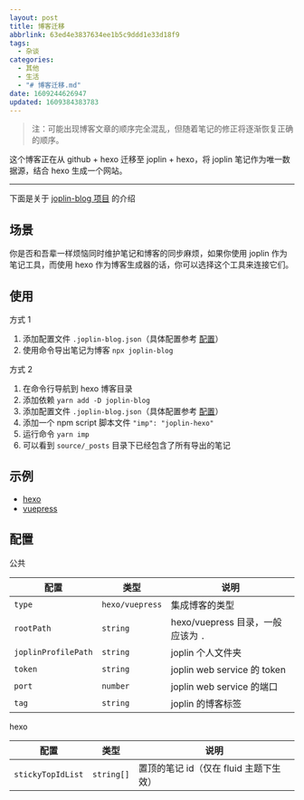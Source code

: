```yaml
---
layout: post
title: 博客迁移
abbrlink: 63ed4e3837634ee1b5c9ddd1e33d18f9
tags:
  - 杂谈
categories:
  - 其他
  - 生活
  - "# 博客迁移.md"
date: 1609244626947
updated: 1609384383783
---
```


> 注：可能出现博客文章的顺序完全混乱，但随着笔记的修正将逐渐恢复正确的顺序。

这个博客正在从 github + hexo 迁移至 joplin + hexo，将 joplin 笔记作为唯一数据源，结合 hexo 生成一个网站。

***

下面是关于 [joplin-blog 项目](http://github.com/rxliuli/joplin-blog) 的介绍

## 场景

你是否和吾辈一样烦恼同时维护笔记和博客的同步麻烦，如果你使用 joplin 作为笔记工具，而使用 hexo 作为博客生成器的话，你可以选择这个工具来连接它们。

## 使用

方式 1

1. 添加配置文件 `.joplin-blog.json`（具体配置参考 [配置](#配置)）
2. 使用命令导出笔记为博客 `npx joplin-blog`

方式 2

1. 在命令行导航到 hexo 博客目录
2. 添加依赖 `yarn add -D joplin-blog`
3. 添加配置文件 `.joplin-blog.json`（具体配置参考 [配置](#配置)）
4. 添加一个 npm script 脚本文件 `"imp": "joplin-hexo"`
5. 运行命令 `yarn imp`
6. 可以看到 `source/_posts` 目录下已经包含了所有导出的笔记

## 示例

- [hexo](https://github.com/rxliuli/joplin-blog/tree/master/tutorials/hexo-example)
- [vuepress](https://github.com/rxliuli/joplin-blog/tree/master/tutorials/vuepress-example)

## 配置

公共

| 配置                  | 类型              | 说明                         |
| ------------------- | --------------- | -------------------------- |
| `type`              | `hexo/vuepress` | 集成博客的类型                    |
| `rootPath`          | `string`        | hexo/vuepress 目录，一般应该为 `.` |
| `joplinProfilePath` | `string`        | joplin 个人文件夹               |
| `token`             | `string`        | joplin web service 的 token |
| `port`              | `number`        | joplin web service 的端口     |
| `tag`               | `string`        | joplin 的博客标签               |

hexo

| 配置                | 类型         | 说明                       |
| ----------------- | ---------- | ------------------------ |
| `stickyTopIdList` | `string[]` | 置顶的笔记 id（仅在 fluid 主题下生效） |
